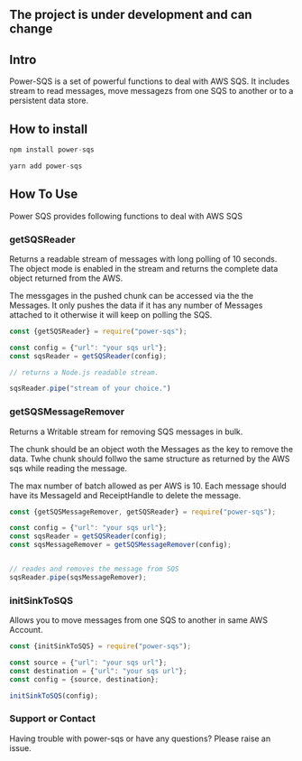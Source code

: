 ## The project is under development and can change

## Intro

Power-SQS is a set of powerful functions to deal with AWS SQS. It includes stream to read messages, move messagezs from one SQS to another or to a persistent data store.

## How to install

```javascript
npm install power-sqs
```

```javascript
yarn add power-sqs
```

## How To Use

Power SQS provides following functions to deal with AWS SQS

### getSQSReader
Returns a readable stream of messages with long polling of 10 seconds. The object mode is enabled in the stream and returns the complete data object returned from the AWS.

The messgages in the pushed chunk can be accessed via the the Messages. It only pushes the data if it has any number of Messages attached to it otherwise it will keep on polling the SQS.

```javascript
const {getSQSReader} = require("power-sqs");

const config = {"url": "your sqs url"};
const sqsReader = getSQSReader(config);

// returns a Node.js readable stream.

sqsReader.pipe("stream of your choice.")

```

### getSQSMessageRemover
Returns a Writable stream for removing SQS messages in bulk. 

The chunk should be an object woth the Messages as the key to remove the data. Twhe chunk should follwo the same structure as returned by the AWS sqs while reading the message.

The max number of batch allowed as per AWS is 10. Each message should have its MessageId and ReceiptHandle to delete the message.

```javascript
const {getSQSMessageRemover, getSQSReader} = require("power-sqs");

const config = {"url": "your sqs url"};
const sqsReader = getSQSReader(config);
const sqsMessageRemover = getSQSMessageRemover(config);


// reades and removes the message from SQS
sqsReader.pipe(sqsMessageRemover);

```

### initSinkToSQS
Allows you to move messages from one SQS to another in same AWS Account.

```javascript
const {initSinkToSQS} = require("power-sqs");

const source = {"url": "your sqs url"};
const destination = {"url": "your sqs url"};
const config = {source, destination};

initSinkToSQS(config);

```

### Support or Contact

Having trouble with power-sqs or have any questions? Please raise an issue.
